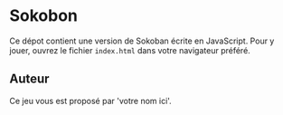 # Sokobon

 Ce dépot contient une version de Sokoban écrite en JavaScript.
 Pour y jouer, ouvrez le fichier `index.html` dans votre navigateur préféré.

 ## Auteur

 Ce jeu vous est proposé par 'votre nom ici'.
